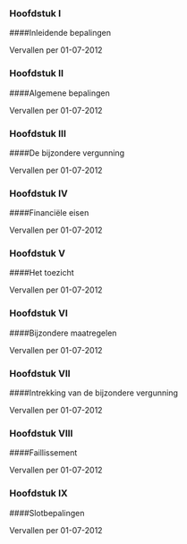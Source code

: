 <meta http-equiv='Content-Type' content='text/html; charset=utf-8' />

### Hoofdstuk  I  

####Inleidende bepalingen

Vervallen per 01-07-2012 

### Hoofdstuk  II  

####Algemene bepalingen

Vervallen per 01-07-2012 

### Hoofdstuk  III  

####De bijzondere vergunning

Vervallen per 01-07-2012 

### Hoofdstuk  IV  

####Financiële eisen

Vervallen per 01-07-2012 

### Hoofdstuk  V  

####Het toezicht

Vervallen per 01-07-2012 

### Hoofdstuk  VI  

####Bijzondere maatregelen

Vervallen per 01-07-2012 

### Hoofdstuk  VII  

####Intrekking van de bijzondere vergunning

Vervallen per 01-07-2012 

### Hoofdstuk  VIII  

####Faillissement

Vervallen per 01-07-2012 

### Hoofdstuk  IX  

####Slotbepalingen

Vervallen per 01-07-2012 

